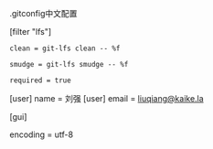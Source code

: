 

.gitconfig中文配置

[filter "lfs"]

	clean = git-lfs clean -- %f
	
	smudge = git-lfs smudge -- %f
	
	required = true
[user]
	name = 刘强
[user]
	email = liuqiang@kaike.la

[gui]

encoding = utf-8
